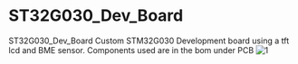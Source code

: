 # ST32G030_Dev_Board
ST32G030_Dev_Board
Custom STM32G030 Development board using a tft lcd and BME sensor. Components used are in the bom under PCB
![1](https://user-images.githubusercontent.com/4991664/231755862-7a31f6de-557b-476c-8662-14bd11abd56b.jpg)
